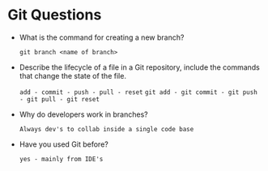 # Git Questions

- What is the command for creating a new branch?

  `git branch <name of branch>`

- Describe the lifecycle of a file in a Git repository, include the commands that change the state of the file.

  `add - commit - push - pull - reset`
  `git add - git commit - git push - git pull - git reset`

- Why do developers work in branches?

  `Always dev's to collab inside a single code base`

- Have you used Git before?

  `yes - mainly from IDE's`
